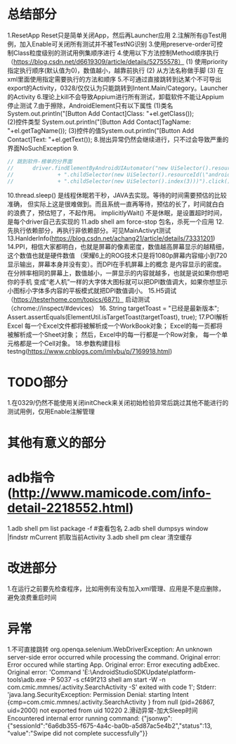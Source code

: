 # 总结部分
1.ResetApp Reset只是简单关闭App，然后再Launcher应用
2.注解所有@Test用例，加入Enable可关闭所有测试并不被TestNG识别
3.使用preserve-order可控制Class粒度级别的测试用例集顺序进行
4.使用以下方法控制Method顺序执行（https://blog.csdn.net/d6619309/article/details/52755578）
   (1) 使用priority指定执行顺序(默认值为0)，数值越小，越靠前执行
   (2) 从方法名称做手脚
   (3) 在xml里面使用<include>指定需要执行的方法和顺序
5.不可通过直接跳转到达某个不可导出export的Activity，0328/仅仅认为只能跳转到Intent.Main/Category。Launcher的Activity
6.理论上kill不会导致Appium进行所有测试，卸载软件不能让Appium停止测试
7.由于擦除，AndroidElement只有以下属性
	(1)类名System.out.println("[Button Add Contact]Class: "+el.getClass());   
	(2)控件类型 System.out.println("[Button Add Contact]TagName: "+el.getTagName());
	(3)控件的值System.out.println("[Button Add Contact]Text: "+el.getText());
8.抛出异常仍然会继续进行，只不过会导致严重的界面NoSuchException
9.
```java
// 跳到软件-榜单的分界面
//		driver.findElementByAndroidUIAutomator("new UiSelector().resourceId(\"com.aspire.mm:id/hscrollid\")"
//				+ ".childSelector(new UiSelector().resourceId(\"android:id/tabs\")"
//				+ ".childSelector(new UiSelector().index(3)))").click();
```
10.thread.sleep() 是线程休眠若干秒，JAVA去实现。等待的时间需要预估的比较准确，
但实际上这是很难做到。而且系统一直再等待，预估的长了，时间就白白的浪费了，预估短了，不起作用。
implicitlyWait() 不是休眠，是设置超时时间，是每个driver自己去实现的
11.adb shell am force-stop 包名，杀死一个应用
12.先执行依赖部分，再执行非依赖部分。可见MainActivyt测试
13.HanlderInfo(https://blog.csdn.net/achang21/article/details/73331201)
14.PPI，相信大家都明白，也就是屏幕的像素密度，数值越高屏幕显示的越精细，这个数值也就是硬件数值
（荣耀6上的ROG技术只是将1080p屏幕内容缩小到720显示输出，屏幕本身并没有变）。而DPI在手机屏幕上的概念
是内容显示的密度。在分辨率相同的屏幕上，数值越小，一屏显示的内容就越多，也就是说如果你想吧你的手机
变成“老人机”一样的大字体大图标就可以把DPI数值调大，如果你想显示小图标小字体多内容的平板模式就把DPI数值调小。
15.H5调试（https://testerhome.com/topics/6871）
 启动测试（chrome://inspect/#devices）
16.	String targetToast = "已经是最新版本";
		Assert.assertEquals(ElementUtil.isTargetToast(targetToast), true);
17.POI解析Excel
每一个Excel文件都将被解析成一个WorkBook对象； 
Excel的每一页都将被解析成一个Sheet对象； 
然后，Excel中的每一行都是一个Row对象， 
每一个单元格都是一个Cell对象。
18.参数构建目标testng(https://www.cnblogs.com/imlvbu/p/7169918.html)

# TODO部分
1.在0329/仍然不能使用关闭initCheck来关闭初始检验异常后跳过其他不能进行的测试用例，仅用Enable注解管理

# 其他有意义的部分
# adb指令(http://www.mamicode.com/info-detail-2218552.html)
1.adb shell pm list package -f #查看包名
2.adb shell dumpsys window |findstr mCurrent 抓取当前Activity
3.adb shell pm clear <packagename> 清空缓存


# 改进部分
1.在运行之前要先检查程序，比如用例有没有加入xml管理、应用是不是应删除，避免浪费重启时间

# 异常
1.不可直接跳转
org.openqa.selenium.WebDriverException: 
An unknown server-side error occurred while processing the command. 
Original error: Error occured while starting App. Original error: Error executing adbExec. 
Original error: 'Command 'E\:\\AndroidStudioSDKUpdate\\platform-tools\\adb.exe -P 5037 -s cf49f213 shell am start -W -n com.cmic.mmnes/.activity.SearchActivity -S' exited with code 1'; Stderr: 'java.lang.SecurityException: Permission Denial: starting Intent 
{cmp=com.cmic.mmnes/.activity.SearchActivity } from null (pid=26867, uid=2000) not exported from uid 10220
2.滑动异常-加大Sleep时间
Encountered internal error running command:  {"jsonwp":{"sessionId":"6a6db355-f675-4a4c-ba0b-a5d87ac5e4b2","status":13,
"value":"Swipe did not complete successfully"}}
	